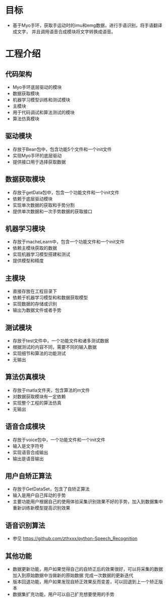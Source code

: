 # 目标

- 基于Myo手环，获取手运动时的imu和emg数据，进行手语识别，将手语翻译成文字，
并且调用语音合成模块将文字转换成语音。

# 工程介绍

## 代码架构

- Myo手环底层驱动的模块
- 数据获取模块
- 机器学习模型训练和测试模块
- 主模块
- 用于代码调试和算法测试的模块
- 算法仿真模块

## 驱动模块

- 存放于Bean包中，包含功能5个文件和一个init文件
- 实现Myo手环的底层驱动
- 提供接口用于选择获取数据

## 数据获取模块

- 存放于getData包中，包含一个功能文件和一个init文件
- 依赖于底层驱动模块
- 实现单次数据的获取和手势分割
- 提供单次数据和一次手势数据的获取接口

## 机器学习模块

- 存放于macheLearn中，包含一个功能文件和一个init文件
- 依赖主模块获取的数据
- 实现机器学习模型搭建和测试
- 提供模型和精度

## 主模块
- 直接存放在工程目录下
- 依赖于机器学习模型和和数据获取模型
- 实现数据的存储或识别
- 输出为数据文件或者手势

## 测试模块

- 存放于test文件中，一个功能文件和诸多测试数据
- 根据测试的内容不同，需要不同的输入数据
- 实现细节和算法的功能测试
- 无输出

## 算法仿真模块

- 存放于matla文件夹，包含算法的m文件
- 对数据获取模块有一定依赖
- 实现整个工程的算法仿真
- 无输出

## 语音合成模块

- 存放于voice包中，一个功能文件和一个init文件
- 输入是文字符号
- 实现语音合成输出
- 输出是语音输出

## 用户自矫正算法

- 存放于GetDataSet，包含了自矫正算法
- 输入是用户自己挥动的手势
- 主要功能用户根据自己的使用体验采集识别效果不好的手势，加入到数据集中重新训练新模型提高识别效果

## 语音识别算法

- 参见 https://github.com/zthxxx/python-Speech_Recognition

## 其他功能

- 数据更新功能，用户如果觉得自己的自矫正后的效果很好，可以将采集的数据加入到原始数据中当做新的原始数据
完成一次数据的更新迭代
- 版本回退功能，用户如果发现自矫正效果反而变差，可以回退到上一个矫正版本
- 数据集扩充功能，用户可以自己扩充想要使用的手势


 



